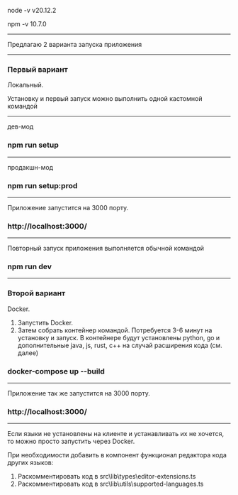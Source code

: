 node -v
v20.12.2

npm -v
10.7.0

---------

Предлагаю 2 варианта запуска приложения

---------

### Первый вариант
Локальный.

Установку и первый запуск можно выполнить одной кастомной командой

---------

дев-мод
### npm run setup

---------

продакшн-мод
### npm run setup:prod

---------

Приложение запустится на 3000 порту.
### http://localhost:3000/

---------

Повторный запуск приложения выполняется обычной командой
### npm run dev

---------

### Второй вариант
Docker. 
1. Запустить Docker.
2. Затем собрать контейнер командой. Потребуется 3-6 минут на установку и запуск.
В контейнере будут установлены python, go и дополнительные java, js, rust, c++ на случай расширения кода (см. далее)
### docker-compose up --build

---------

Приложение так же запустится на 3000 порту.
### http://localhost:3000/

---------

Если языки не установлены на клиенте и устанавливать их не хочется, то можно просто запустить через Docker.


При необходимости добавить в компонент функционал редактора кода других языков:
1. Раскомментировать код в src\lib\types\editor-extensions.ts 
2. Раскомментировать код в src\lib\utils\supported-languages.ts